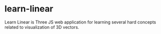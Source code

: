# learn-linear
Learn Linear is Three JS web application for learning several hard concepts related to visualization of 3D vectors.
